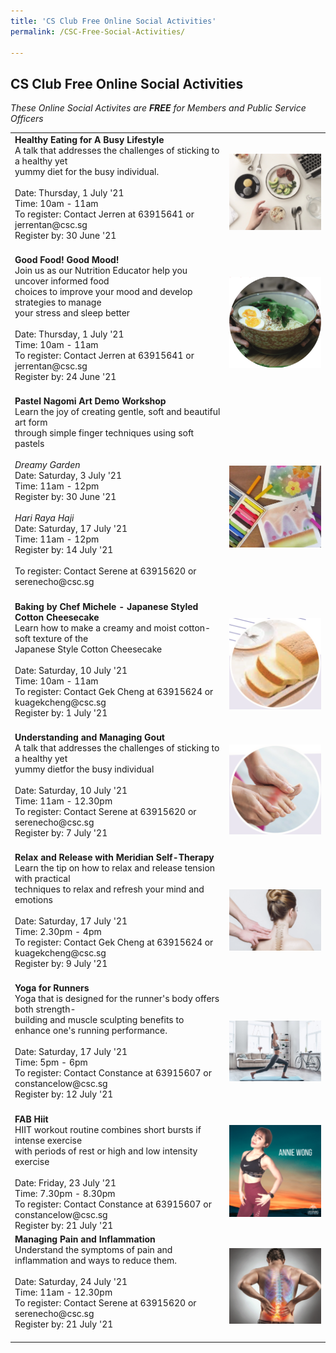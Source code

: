 ```yaml
---
title: 'CS Club Free Online Social Activities'
permalink: /CSC-Free-Social-Activities/

---
```


## CS Club Free Online Social Activities
<i>These Online Social Activites are <b>FREE</b> for Members and Public Service Officers</i>
<br>

<table>
	<tr>
		<td>
                        <b>Healthy Eating for A Busy Lifestyle</b> <br>
			A talk that addresses the challenges of sticking to a healthy yet <br>
			yummy diet for the busy individual.
			<br>
			<br>
			Date: Thursday, 1 July '21 <br>
			Time: 10am - 11am <br>
			To register: Contact Jerren at 63915641 or jerrentan@csc.sg<br>
			Register by: 30 June '21 <br>
			<br>
		</td>
		<td>
			<img src="/images/sa/healthy eating.png"/>
		</td>
	</tr>
	<tr>
		<td>
                        <b>Good Food! Good Mood!</b> <br>
			Join us as our Nutrition Educator help you uncover informed food <br>
			choices to improve your mood and develop strategies to manage <br>
			your stress and sleep better
			<br>
			<br>
			Date: Thursday, 1 July '21 <br>
			Time: 10am - 11am <br>
			To register: Contact Jerren at 63915641 or jerrentan@csc.sg<br>
			Register by: 24 June '21 <br>
			<br>
		</td>
		<td>
			<img src="/images/sa/good mood.png"/>
		</td>
	</tr>
	<tr>
		<td>
			<b>Pastel Nagomi Art Demo Workshop</b> <br>
			Learn the joy of creating gentle, soft and beautiful art form <br>through simple finger techniques using soft pastels
			<br>
			<br>
			<i>Dreamy Garden</i> <br>
			Date: Saturday, 3 July '21 <br>
			Time: 11am - 12pm <br>
			Register by: 30 June '21 <br>
			<br>
			<i>Hari Raya Haji</i> <br>
			Date: Saturday, 17 July '21 <br>
			Time: 11am - 12pm <br>
			Register by: 14 July '21 <br>
			<br>
			To register: Contact Serene at 63915620 or serenecho@csc.sg <br>
			<br>
		</td>
		<td>
			 <br>
			 <br>
			 <img src="/images/sa/pastel nagomi.png"/>
		</td>
	</tr>
	<tr>
		<td>
                        <b>Baking by Chef Michele - Japanese Styled Cotton Cheesecake</b> <br>
			Learn how to make a creamy and moist cotton-soft texture of the <br>
			Japanese Style Cotton Cheesecake
			<br>
			<br>
			Date: Saturday, 10 July '21 <br>
			Time: 10am - 11am <br>
			To register: Contact Gek Cheng at 63915624 or kuagekcheng@csc.sg<br>
			Register by: 1 July '21 <br>
			<br>
		</td>
		<td>
			<img src="/images/sa/cheesecake.png"/>
		</td>
	</tr>
	<tr>
		<td>
                        <b>Understanding and Managing Gout</b> <br>
			A talk that addresses the challenges of sticking to a healthy yet <br>
			yummy dietfor the busy individual
			<br>
			<br>
			Date: Saturday, 10 July '21 <br>
			Time: 11am - 12.30pm <br>
			To register: Contact Serene at 63915620 or serenecho@csc.sg<br>
			Register by: 7 July '21 <br>
			<br>
		</td>
		<td>
			<img src="/images/sa/gout.png"/>
		</td>
	</tr>
	<tr>
		<td>
                        <b>Relax and Release with Meridian Self-Therapy</b> <br>
			Learn the tip on how to relax and release tension with practical <br>techniques to relax and refresh your mind and emotions
			<br>
			<br>
			Date: Saturday, 17 July '21 <br>
			Time: 2.30pm - 4pm <br>
			To register: Contact Gek Cheng at 63915624 or kuagekcheng@csc.sg<br>
			Register by: 9 July '21 <br>
			<br>
		</td>
		<td>
			<br>
			<img src="/images/sa/relax.png"/>
		</td>
	</tr>
        <tr>
		<td>
                        <b>Yoga for Runners</b> <br>
			Yoga that is designed for the runner's body offers both strength-<br>building 
			and muscle sculpting benefits to enhance one's running performance.
			<br>
			<br>
			Date: Saturday, 17 July '21 <br>
			Time: 5pm - 6pm <br>
			To register: Contact Constance at 63915607 or constancelow@csc.sg<br>
			Register by: 12 July '21 <br>
			<br>
		</td>
		<td>
			<br>
			<img src="/images/sa/yoga.png"/>
		</td>
	</tr>
	<tr>
		<td>
			<b>FAB Hiit</b><br>
			HIIT workout routine combines short bursts if intense exercise <br>with periods of rest or high and low intensity exercise 
			<br>
			<br>
			Date: Friday, 23 July '21 <br>
			Time: 7.30pm - 8.30pm <br>
			To register: Contact Constance at 63915607 or constancelow@csc.sg <br>
			Register by: 21 July '21
		</td>
		<td>
			<img src="/images/sa/fab hiit.png"/>
		</td>
	</tr>
	<tr>
		<td>
                        <b>Managing Pain and Inflammation</b> <br>
			Understand the symptoms of pain and inflammation and ways to reduce them.
			<br>
			<br>
			Date: Saturday, 24 July '21 <br>
			Time: 11am - 12.30pm <br>
			To register: Contact Serene at 63915620 or serenecho@csc.sg<br>
			Register by: 21 July '21 <br>
			<br>
		</td>
		<td>
			<img src="/images/sa/managing pain.png"/>
		</td>
	</tr>
</table>
<br>
